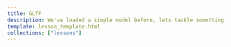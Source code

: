 ```yaml
---
title: GLTF
description: We've loaded a simple model before, lets tackle something a bit bigger.
template: lesson_template.html
collections: ["lessons"]
---
```


